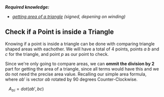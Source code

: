 <i><b>Required knowledge:</b>
- [getting area of a triangle](https://github.com/WMaster7/GameMath/tree/main/Intermediate/Calculate%20Triangle%20Area) (signed, depening on winding)</i>

## Check if a Point is inside a Triangle

Knowing if a point is inside a triangle can be done with comparing triangle shaped areas with eachother. We will have a total of 4 points, points $a$ $b$ and $c$ for the triangle, and point $p$ as our point to check.<br>

Since we're only going to compare areas, we can **ommit the division by 2** part for getting the area of a triangle, since all terms would have this and we do not need the precise area value. Recalling our simple area formula, where $ab'$ is vector $ab$ rotated by 90 degrees Counter-Clockwise.<br>

&nbsp;&nbsp; $A_{tri} = dot(ab', bc)$<br>
